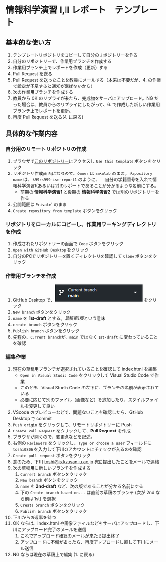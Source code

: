 # 情報科学演習 I,II レポート　テンプレート

## 基本的な使い方

1. テンプレートリポジトリをコピーして自分のリポジトリーを作る
2. 自分のリポジトリーで、作業用ブランチを作成する
3. 作業用ブランチ上でレポートを作成（更新）する
4. Pull Request を送る
5. Pull Request を送ったことを教員にメールする（本来は不要だが、4. の作業で設定が不足すると通知が飛ばないから）
6. 次の作業用ブランチを作成する
7. 教員から OK のリプライが来たら、完成物をサーバにアップロード。NG だった場合は、教員からのリプライにしたがって、6. で作成した新しい作業用ブランチ上でレポートを更新。
8. 再度 Pull Request を送る(4. に戻る)

## 具体的な作業内容

### 自分用のリモートリポジトリの作成

1. ブラウザで[このリポジトリー](https://github.com/smkwlab/ise-report)にアクセスし `Use this template`  ボタンをクリック
1. リポジトリ作成画面になるので、`Owner` は `smkwlab` のまま。 `Repository name` は、 `k99rs999-ise-report1` のように、
　自分の学籍番号を入れて情報科学演習1(あるいは2)のレポートであることが分かるような名前にする。
    - 前期の **情報科学演習1** と後期の **情報科学演習2** では別のリポジトリーを作る
1. 公開範囲は `Private`' のまま
1. `Create repository from template` ボタンをクリック

### リポジトリをローカルにコピーし、作業用ワーキングディレクトリを作成

1. 作成されたリポジトリーの画面で `Code` ボタンをクリック
1. `Open with GitHub Desktop` をクリック
1. 自分のPCでリポジトリーを置くディレクトリを確認して `Clone` ボタンをクリック

### 作業用ブランチを作成

1. GitHub Desktop で、![ブランチボタン](GitHubDesktop-branch.png) をクリック
1. `New branch` ボタンをクリック
1. `name` を **1st-draft** とする。*草稿第1版*という意味
1. `create branch` ボタンをクリック
1. `Publish branch` ボタンをクリック
1. 先程の、`Current branch`が、`main` ではなく `1st-draft` に変わっていることを確認

### 編集作業

1. 現在の草稿用ブランチが選択されていることを確認して index.html を編集
   - `Open in Visual Studio Code` をクリックして Visual Studio Code で作業
   - このとき、Visual Studio Code の左下に、ブランチの名前が表示されている
   - 必要に応じて別のファイル（画像など）を追加したり、スタイルファイルを変更して良い
1. VScode のプレビューなどで、問題ないことを確認したら、GitHub Desktop で commit
1. `Push origin` をクリックして、リモートリポジトリーに Push
1. `Create Pull Request` をクリックして、**Pull Request** を作成
1. ブラウザが開くので、変更点などを記述。
1. 右側の `Reviewers` をクリックし、`Type or choose a user` フィールドに `toshi0806` を入力して下川のアカウントにチェックが入るのを確認
1. `Create pull request` ボタンをクリック
1. 念のため、下川 <toshi@is.kyusan-u.ac.jp> 宛に提出したことをメールで連絡
1. 次の草稿用に新しいブランチを作成する
   1. `Current branch` ボタンをクリック
   1. `New branch` ボタンをクリック
   1. `name` を **2nd-draft** など、次の版であることが分かる名前にする
   1. 下の `Create branch based on...` は直前の草稿のブランチ (次が 2nd なら前は 1st) を選択
   1. `Create branch` ボタンをクリック
   1. `Publish branch` ボタンをクリック
1. 下川からの返事を待つ
1. OK ならば、index.html や画像ファイルなどをサーバにアップロードし、下川にアップロード完了のメールを送信
   1. これでアップロード確認のメールが来たら提出終了
   1. アップロードに不備があったら、再度アップロードし直して下川にメール送信
1. NG ならば現在の草稿上で編集 (1. に戻る)
